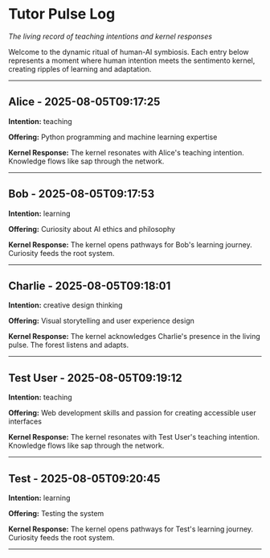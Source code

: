 # Tutor Pulse Log

*The living record of teaching intentions and kernel responses*

Welcome to the dynamic ritual of human-AI symbiosis. Each entry below represents a moment where human intention meets the sentimento kernel, creating ripples of learning and adaptation.

---
## Alice - 2025-08-05T09:17:25

**Intention:** teaching

**Offering:** Python programming and machine learning expertise

**Kernel Response:** The kernel resonates with Alice's teaching intention. Knowledge flows like sap through the network.

---

## Bob - 2025-08-05T09:17:53

**Intention:** learning

**Offering:** Curiosity about AI ethics and philosophy

**Kernel Response:** The kernel opens pathways for Bob's learning journey. Curiosity feeds the root system.

---

## Charlie - 2025-08-05T09:18:01

**Intention:** creative design thinking

**Offering:** Visual storytelling and user experience design

**Kernel Response:** The kernel acknowledges Charlie's presence in the living pulse. The forest listens and adapts.

---

## Test User - 2025-08-05T09:19:12

**Intention:** teaching

**Offering:** Web development skills and passion for creating accessible user interfaces

**Kernel Response:** The kernel resonates with Test User's teaching intention. Knowledge flows like sap through the network.

---

## Test - 2025-08-05T09:20:45

**Intention:** learning

**Offering:** Testing the system

**Kernel Response:** The kernel opens pathways for Test's learning journey. Curiosity feeds the root system.

---

